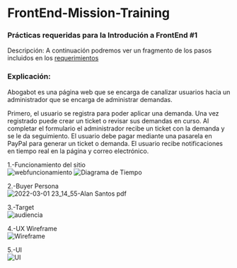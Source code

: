 # FrontEnd-Mission-Training  
### Prácticas requeridas para la Introdución a FrontEnd #1  
  
Descripción: A continuación podremos ver un fragmento de los pasos incluidos en los [requerimientos](https://github.com/ZaydelSenpai/FrontEnd-Mision-Training/blob/main/Pr%C3%A1ctica%201/AbogabotRequerimientosZaydel.doc/)

### Explicación:  
Abogabot es una página web que se encarga de canalizar usuarios hacia un administrador que se encarga de administrar demandas.

Primero, el usuario se registra para poder aplicar una demanda.
Una vez registrado puede crear un ticket o revisar sus demandas en curso.
Al completar el formulario el administrador recibe un ticket con la demanda y se le da seguimiento.
El usuario debe pagar mediante una pasarela en PayPal para generar un ticket o demanda.
El usuario recibe notificaciones en tiempo real en la página y correo electrónico.

1.-Funcionamiento del sitio  
![webfuncionamiento](https://user-images.githubusercontent.com/58988280/156700333-1231d0ec-9655-4a76-92e7-ad815b641992.png)
![Diagrama de Tiempo](https://user-images.githubusercontent.com/58988280/156700377-eb8bb050-845a-4de9-83c5-6bf004b10136.png)

2.-Buyer Persona  
![2022-03-01 23_14_55-Alan Santos pdf](https://user-images.githubusercontent.com/58988280/156700265-3503e4b8-67ae-4ead-ad2e-b7cd47d0b0fb.png)

3.-Target  
![audiencia](https://user-images.githubusercontent.com/58988280/156701225-6d42cc06-27c6-4544-abdc-688d920ffe67.png)

4.-UX Wireframe  
![Wireframe](https://user-images.githubusercontent.com/58988280/156700258-ec59847b-5ee7-4c66-a460-f96c3dbed5fc.png)

5.-UI  
![UI](https://user-images.githubusercontent.com/58988280/156700238-a3165672-847b-4876-a582-599f772fb634.png)

